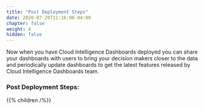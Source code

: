 ```yaml
---
title: "Post Deployment Steps"
date: 2020-07-26T11:16:08-04:00
chapter: false
weight: 4
hidden: false
---
```


Now when you have Cloud Intelligence Dashboards deployed you can share your dashboards with users to bring your decision makers closer to the data and periodically update dashboards to get the latest features released by Cloud Intelligence Dashboards team.

### Post Deployment Steps:
{{% children  /%}}
